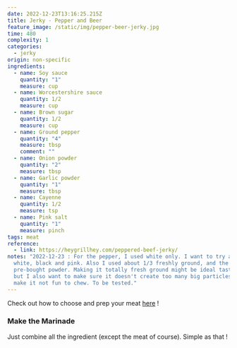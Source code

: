 ```yaml
---
date: 2022-12-23T13:16:25.215Z
title: Jerky - Pepper and Beer
feature_image: /static/img/pepper-beer-jerky.jpg
time: 480
complexity: 1
categories:
  - jerky
origin: non-specific
ingredients:
  - name: Soy sauce
    quantity: "1"
    measure: cup
  - name: Worcestershire sauce
    quantity: 1/2
    measure: cup
  - name: Brown sugar
    quantity: 1/2
    measure: cup
  - name: Ground pepper
    quantity: "4"
    measure: tbsp
    comment: ""
  - name: Onion powder
    quantity: "2"
    measure: tbsp
  - name: Garlic powder
    quantity: "1"
    measure: tbsp
  - name: Cayenne
    quantity: 1/2
    measure: tsp
  - name: Pink salt
    quantity: "1"
    measure: pinch
tags: meat
reference:
  - link: https://heygrillhey.com/peppered-beef-jerky/
notes: "2022-12-23 : For the pepper, I used white only. I want to try a mix of
  white, black and pink. Also I used about 1/3 freshly ground, and the rest
  pre-bought powder. Making it totally fresh ground might be ideal taste-wise,
  but I also want to make sure it doesn't create too many big particles that
  make it not fun to chew. To be tested."
---
```

Check out how to choose and prep your meat [here](https://lekevoid-recipes.netlify.app/recipes/jerky-basics/) !

### M﻿ake the Marinade

J﻿ust combine all the ingredient (except the meat of course). Simple as that !